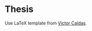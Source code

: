 # Thesis

Use LaTeX template from [Victor Caldas](https://github.com/vcaldas/Groningen-thesis-template).